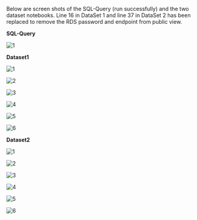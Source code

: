 Below are screen shots of the SQL-Query (run successfully) and the two dataset notebooks. Line 16 in DataSet 1 and line 37 in DataSet 2 has been replaced to remove the RDS password and endpoint from public view.

**SQL-Query**

![1](Screenshots/SQL-Query.PNG)

**Dataset1**


![1](Screenshots/Dataset1-1.PNG)


![2](Screenshots/Dataset1-2.PNG)


![3](Screenshots/Dataset1-3.PNG)


![4](Screenshots/Dataset1-4.PNG)


![5](Screenshots/Dataset1-5.PNG)


![6](Screenshots/Dataset1-6.PNG)


**Dataset2**


![1](Screenshots/Dataset2-1.PNG)


![2](Screenshots/Dataset2-2.PNG)


![3](Screenshots/Dataset2-3.PNG)


![4](Screenshots/Dataset2-4.PNG)


![5](Screenshots/Dataset2-5.PNG)


![6](Screenshots/Dataset2-6.PNG)
